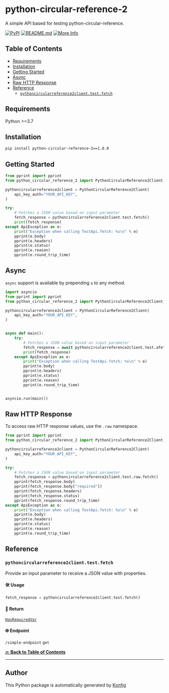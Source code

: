 # python-circular-reference-2<a id="python-circular-reference-2"></a>

A simple API based for testing python-circular-reference.


[![PyPI](https://img.shields.io/badge/PyPI-v1.0.0-blue)](https://pypi.org/project/python-circular-reference-2/1.0.0)
[![README.md](https://img.shields.io/badge/README-Click%20Here-green)](https://github.com/konfig-dev/konfig/tree/main/python#readme)
[![More Info](https://img.shields.io/badge/More%20Info-Click%20Here-orange)](http://example.com/support)

## Table of Contents<a id="table-of-contents"></a>

<!-- toc -->

- [Requirements](#requirements)
- [Installation](#installation)
- [Getting Started](#getting-started)
- [Async](#async)
- [Raw HTTP Response](#raw-http-response)
- [Reference](#reference)
  * [`pythoncircularreference2client.test.fetch`](#pythoncircularreference2clienttestfetch)

<!-- tocstop -->

## Requirements<a id="requirements"></a>

Python >=3.7

## Installation<a id="installation"></a>

```sh
pip install python-circular-reference-2==1.0.0
```

## Getting Started<a id="getting-started"></a>

```python
from pprint import pprint
from python_circular_reference_2 import PythonCircularReference2Client, ApiException

pythoncircularreference2client = PythonCircularReference2Client(
    api_key_auth="YOUR_API_KEY",
)

try:
    # Fetches a JSON value based on input parameter
    fetch_response = pythoncircularreference2client.test.fetch()
    print(fetch_response)
except ApiException as e:
    print("Exception when calling TestApi.fetch: %s\n" % e)
    pprint(e.body)
    pprint(e.headers)
    pprint(e.status)
    pprint(e.reason)
    pprint(e.round_trip_time)
```

## Async<a id="async"></a>

`async` support is available by prepending `a` to any method.

```python
import asyncio
from pprint import pprint
from python_circular_reference_2 import PythonCircularReference2Client, ApiException

pythoncircularreference2client = PythonCircularReference2Client(
    api_key_auth="YOUR_API_KEY",
)


async def main():
    try:
        # Fetches a JSON value based on input parameter
        fetch_response = await pythoncircularreference2client.test.afetch()
        print(fetch_response)
    except ApiException as e:
        print("Exception when calling TestApi.fetch: %s\n" % e)
        pprint(e.body)
        pprint(e.headers)
        pprint(e.status)
        pprint(e.reason)
        pprint(e.round_trip_time)


asyncio.run(main())
```

## Raw HTTP Response<a id="raw-http-response"></a>

To access raw HTTP response values, use the `.raw` namespace.

```python
from pprint import pprint
from python_circular_reference_2 import PythonCircularReference2Client, ApiException

pythoncircularreference2client = PythonCircularReference2Client(
    api_key_auth="YOUR_API_KEY",
)

try:
    # Fetches a JSON value based on input parameter
    fetch_response = pythoncircularreference2client.test.raw.fetch()
    pprint(fetch_response.body)
    pprint(fetch_response.body["required"])
    pprint(fetch_response.headers)
    pprint(fetch_response.status)
    pprint(fetch_response.round_trip_time)
except ApiException as e:
    print("Exception when calling TestApi.fetch: %s\n" % e)
    pprint(e.body)
    pprint(e.headers)
    pprint(e.status)
    pprint(e.reason)
    pprint(e.round_trip_time)
```


## Reference<a id="reference"></a>
### `pythoncircularreference2client.test.fetch`<a id="pythoncircularreference2clienttestfetch"></a>

Provide an input parameter to receive a JSON value with properties.

#### 🛠️ Usage<a id="🛠️-usage"></a>

```python
fetch_response = pythoncircularreference2client.test.fetch()
```

#### 🔄 Return<a id="🔄-return"></a>

[`HasRequiredVar`](./python_circular_reference_2/pydantic/has_required_var.py)

#### 🌐 Endpoint<a id="🌐-endpoint"></a>

`/simple-endpoint` `get`

[🔙 **Back to Table of Contents**](#table-of-contents)

---


## Author<a id="author"></a>
This Python package is automatically generated by [Konfig](https://konfigthis.com)

